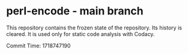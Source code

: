 # perl-encode - main branch

This repository contains the frozen state of the repository.
Its history is cleared. It is used only for static code
analysis with Codacy.

Commit Time: 1718747190